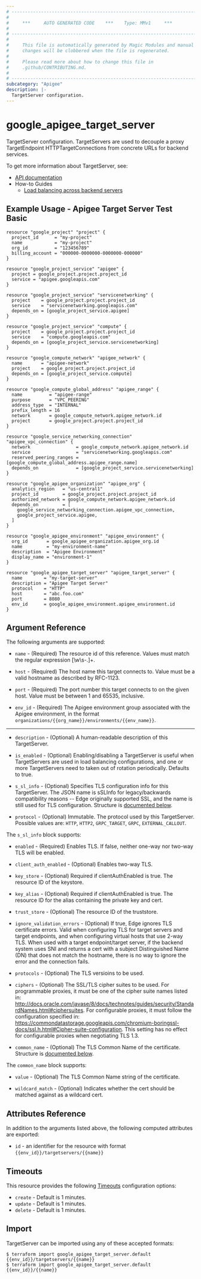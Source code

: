 ```yaml
---
# ----------------------------------------------------------------------------
#
#     ***     AUTO GENERATED CODE    ***    Type: MMv1     ***
#
# ----------------------------------------------------------------------------
#
#     This file is automatically generated by Magic Modules and manual
#     changes will be clobbered when the file is regenerated.
#
#     Please read more about how to change this file in
#     .github/CONTRIBUTING.md.
#
# ----------------------------------------------------------------------------
subcategory: "Apigee"
description: |-
  TargetServer configuration.
---
```


# google\_apigee\_target\_server

TargetServer configuration. TargetServers are used to decouple a proxy TargetEndpoint HTTPTargetConnections from concrete URLs for backend services.


To get more information about TargetServer, see:

* [API documentation](https://cloud.google.com/apigee/docs/reference/apis/apigee/rest/v1/organizations.environments.targetservers/create)
* How-to Guides
    * [Load balancing across backend servers](https://cloud.google.com/apigee/docs/api-platform/deploy/load-balancing-across-backend-servers)

## Example Usage - Apigee Target Server Test Basic


```hcl
resource "google_project" "project" {
  project_id      = "my-project"
  name            = "my-project"
  org_id          = "123456789"
  billing_account = "000000-0000000-0000000-000000"
}

resource "google_project_service" "apigee" {
  project = google_project.project.project_id
  service = "apigee.googleapis.com"
}

resource "google_project_service" "servicenetworking" {
  project    = google_project.project.project_id
  service    = "servicenetworking.googleapis.com"
  depends_on = [google_project_service.apigee]
}

resource "google_project_service" "compute" {
  project    = google_project.project.project_id
  service    = "compute.googleapis.com"
  depends_on = [google_project_service.servicenetworking]
}

resource "google_compute_network" "apigee_network" {
  name       = "apigee-network"
  project    = google_project.project.project_id
  depends_on = [google_project_service.compute]
}

resource "google_compute_global_address" "apigee_range" {
  name          = "apigee-range"
  purpose       = "VPC_PEERING"
  address_type  = "INTERNAL"
  prefix_length = 16
  network       = google_compute_network.apigee_network.id
  project       = google_project.project.project_id
}

resource "google_service_networking_connection" "apigee_vpc_connection" {
  network                 = google_compute_network.apigee_network.id
  service                 = "servicenetworking.googleapis.com"
  reserved_peering_ranges = [google_compute_global_address.apigee_range.name]
  depends_on              = [google_project_service.servicenetworking]
}

resource "google_apigee_organization" "apigee_org" {
  analytics_region   = "us-central1"
  project_id         = google_project.project.project_id
  authorized_network = google_compute_network.apigee_network.id
  depends_on         = [
    google_service_networking_connection.apigee_vpc_connection,
    google_project_service.apigee,
  ]
}

resource "google_apigee_environment" "apigee_environment" {
  org_id       = google_apigee_organization.apigee_org.id
  name         = "my-environment-name"
  description  = "Apigee Environment"
  display_name = "environment-1"
}

resource "google_apigee_target_server" "apigee_target_server" {
  name        = "my-target-server"
  description = "Apigee Target Server"
  protocol    = "HTTP"
  host        = "abc.foo.com"
  port        = 8080
  env_id      = google_apigee_environment.apigee_environment.id
}
```

## Argument Reference

The following arguments are supported:


* `name` -
  (Required)
  The resource id of this reference. Values must match the regular expression [\w\s-.]+.

* `host` -
  (Required)
  The host name this target connects to. Value must be a valid hostname as described by RFC-1123.

* `port` -
  (Required)
  The port number this target connects to on the given host. Value must be between 1 and 65535, inclusive.

* `env_id` -
  (Required)
  The Apigee environment group associated with the Apigee environment,
  in the format `organizations/{{org_name}}/environments/{{env_name}}`.


- - -


* `description` -
  (Optional)
  A human-readable description of this TargetServer.

* `is_enabled` -
  (Optional)
  Enabling/disabling a TargetServer is useful when TargetServers are used in load balancing configurations, and one or more TargetServers need to taken out of rotation periodically. Defaults to true.

* `s_sl_info` -
  (Optional)
  Specifies TLS configuration info for this TargetServer. The JSON name is sSLInfo for legacy/backwards compatibility reasons -- Edge originally supported SSL, and the name is still used for TLS configuration.
  Structure is [documented below](#nested_s_sl_info).

* `protocol` -
  (Optional)
  Immutable. The protocol used by this TargetServer.
  Possible values are: `HTTP`, `HTTP2`, `GRPC_TARGET`, `GRPC`, `EXTERNAL_CALLOUT`.


<a name="nested_s_sl_info"></a>The `s_sl_info` block supports:

* `enabled` -
  (Required)
  Enables TLS. If false, neither one-way nor two-way TLS will be enabled.

* `client_auth_enabled` -
  (Optional)
  Enables two-way TLS.

* `key_store` -
  (Optional)
  Required if clientAuthEnabled is true. The resource ID of the keystore.

* `key_alias` -
  (Optional)
  Required if clientAuthEnabled is true. The resource ID for the alias containing the private key and cert.

* `trust_store` -
  (Optional)
  The resource ID of the truststore.

* `ignore_validation_errors` -
  (Optional)
  If true, Edge ignores TLS certificate errors. Valid when configuring TLS for target servers and target endpoints, and when configuring virtual hosts that use 2-way TLS. When used with a target endpoint/target server, if the backend system uses SNI and returns a cert with a subject Distinguished Name (DN) that does not match the hostname, there is no way to ignore the error and the connection fails.

* `protocols` -
  (Optional)
  The TLS versioins to be used.

* `ciphers` -
  (Optional)
  The SSL/TLS cipher suites to be used. For programmable proxies, it must be one of the cipher suite names listed in: http://docs.oracle.com/javase/8/docs/technotes/guides/security/StandardNames.html#ciphersuites. For configurable proxies, it must follow the configuration specified in: https://commondatastorage.googleapis.com/chromium-boringssl-docs/ssl.h.html#Cipher-suite-configuration. This setting has no effect for configurable proxies when negotiating TLS 1.3.

* `common_name` -
  (Optional)
  The TLS Common Name of the certificate.
  Structure is [documented below](#nested_common_name).


<a name="nested_common_name"></a>The `common_name` block supports:

* `value` -
  (Optional)
  The TLS Common Name string of the certificate.

* `wildcard_match` -
  (Optional)
  Indicates whether the cert should be matched against as a wildcard cert.

## Attributes Reference

In addition to the arguments listed above, the following computed attributes are exported:

* `id` - an identifier for the resource with format `{{env_id}}/targetservers/{{name}}`


## Timeouts

This resource provides the following
[Timeouts](https://developer.hashicorp.com/terraform/plugin/sdkv2/resources/retries-and-customizable-timeouts) configuration options:

- `create` - Default is 1 minutes.
- `update` - Default is 1 minutes.
- `delete` - Default is 1 minutes.

## Import


TargetServer can be imported using any of these accepted formats:

```
$ terraform import google_apigee_target_server.default {{env_id}}/targetservers/{{name}}
$ terraform import google_apigee_target_server.default {{env_id}}/{{name}}
```
